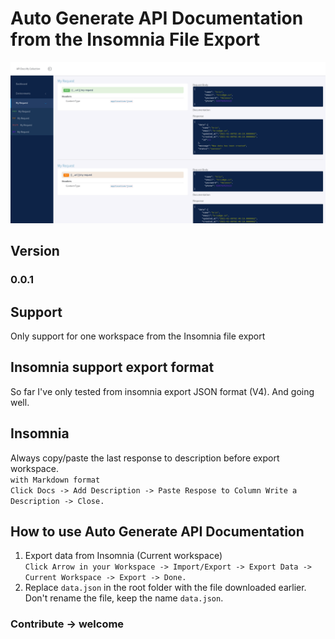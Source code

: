 # Auto Generate API Documentation from the Insomnia File Export

![insomnia auto generate document API](https://raw.githubusercontent.com/krisnantobi/Insomnia-Auto-Generate-API-Documentation/master/assets/images/ss1.png)


## Version
### 0.0.1

## Support
Only support for one workspace from the Insomnia file export

## Insomnia support export format
So far I've only tested from insomnia export JSON format (V4). And going well.

## Insomnia
Always copy/paste the last response to description before export workspace.<br> 
`with Markdown format` <br>
`Click Docs -> Add Description -> Paste Respose to Column Write a Description -> Close.`

## How to use Auto Generate API Documentation
1. Export data from Insomnia (Current workspace)<br>
    `Click Arrow in your Workspace -> Import/Export -> Export Data -> Current Workspace -> Export -> Done.`
2. Replace `data.json` in the root folder with the file downloaded earlier. 
    Don't rename the file, keep the name `data.json`.

### Contribute -> welcome
